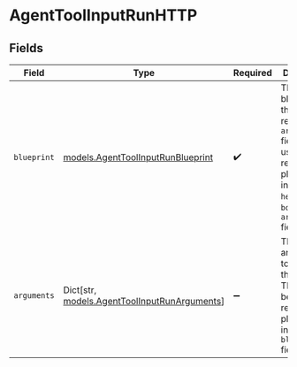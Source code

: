 # AgentToolInputRunHTTP


## Fields

| Field                                                                                                                                                       | Type                                                                                                                                                        | Required                                                                                                                                                    | Description                                                                                                                                                 |
| ----------------------------------------------------------------------------------------------------------------------------------------------------------- | ----------------------------------------------------------------------------------------------------------------------------------------------------------- | ----------------------------------------------------------------------------------------------------------------------------------------------------------- | ----------------------------------------------------------------------------------------------------------------------------------------------------------- |
| `blueprint`                                                                                                                                                 | [models.AgentToolInputRunBlueprint](../models/agenttoolinputrunblueprint.md)                                                                                | :heavy_check_mark:                                                                                                                                          | The blueprint for the HTTP request. The `arguments` field will be used to replace the placeholders in the `url`, `headers`, `body`, and `arguments` fields. |
| `arguments`                                                                                                                                                 | Dict[str, [models.AgentToolInputRunArguments](../models/agenttoolinputrunarguments.md)]                                                                     | :heavy_minus_sign:                                                                                                                                          | The arguments to send with the request. The keys will be used to replace the placeholders in the `blueprint` field.                                         |